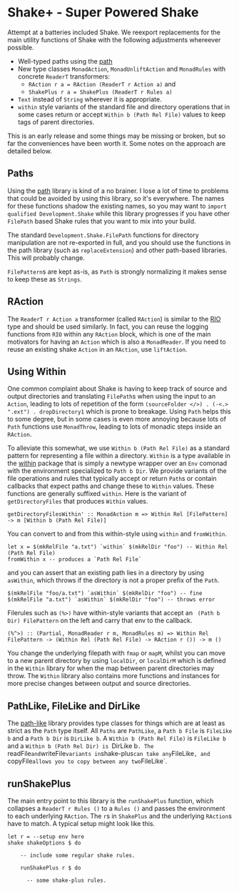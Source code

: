 # Shake+ - Super Powered Shake

Attempt at a batteries included Shake. We reexport replacements for the main
utility functions of Shake with the following adjustments whereever possible.

* Well-typed paths using the [path](https://hackage.haskell.org/package/path)
* New type classes `MonadAction`, `MonadUnliftAction` and `MonadRules` with
  concrete `ReaderT` transformers:
  * `RAction r a = RAction (ReaderT r Action a)` and
  * `ShakePlus r a = ShakePlus (ReaderT r Rules a)`
* `Text` instead of `String` wherever it is appropriate.
* `within` style variants of the standard file and directory operations that
  in some cases return or accept `Within b (Path Rel File)` values to keep tags
of parent directories.

This is an early release and some things may be missing or broken, but so
far the conveniences have been worth it. Some notes on the approach are
detailed below.

## Paths

Using the [path](https://hackage.haskell.org/package/path) library is kind of a
no brainer. I lose a lot of time to problems that could be avoided by using
this library, so it's everywhere. The names for these functions shadow the
existing names, so you may want to `import qualified Development.Shake` while
this library progresses if you have other `FilePath` based Shake rules that
you want to mix into your build.

The standard `Development.Shake.FilePath` functions for directory manipulation
are not re-exported in full, and you should use the functions in the path
library (such as `replaceExtension`) and other path-based libraries. This will
probably change.

`FilePattern`s are kept as-is, as `Path` is strongly normalizing it makes
sense to keep these as `Strings`.

## RAction

The `ReaderT r Action a` transformer (called `RAction`) is similar to the
[RIO](https://hackage.haskell.org/package/rio) type and should be used
similarly. In fact, you can reuse the logging functions from `RIO` within any
`RAction` block, which is one of the main motivators for having an `Action`
which is also a `MonadReader`. If you need to reuse an existing shake
`Action` in an `RAction`, use `liftAction`.

## Using Within

One common complaint about Shake is having to keep track of source and output
directories and translating `FilePath`s when using the input to an `Action`,
leading to lots of repetition of the form `(sourceFolder </>) . (-<.> ".ext") .
dropDirectory1` which is prone to breakage. Using `Path` helps this to some
degree, but in some cases is even more annoying because lots of `Path`
functions use `MonadThrow`, leading to lots of monadic steps inside an
`RAction`.

To alleviate this somewhat, we use `Within b (Path Rel File)` as a standard
pattern for representing a file within a directory. `Within` is a type
available in the [within](https://hackage.haskell.org/package/within) package
that is simply a newtype wrapper over an `Env` comonad with the environment
specialized to `Path b Dir`. We provide variants of the file operations and
rules that typically accept or return `Path`s or contain callbacks that expect
paths and change these to `Within` values. These functions are generally
suffixed `within`. Here is the variant of `getDirectoryFiles` that
produces `Within` values.

```{.haskell}
getDirectoryFilesWithin' :: MonadAction m => Within Rel [FilePattern] -> m [Within b (Path Rel File)]
```

You can convert to and from this within-style using `within` and `fromWithin`.

```{.haskell}
let x = $(mkRelFile "a.txt") `within` $(mkRelDir "foo") -- Within Rel (Path Rel File)
fromWithin x -- produces a `Path Rel File`
```

and you can assert that an existing path lies in a directory by using `asWithin`, which throws
if the directory is not a proper prefix of the `Path`.

```{.haskell}
$(mkRelFile "foo/a.txt") `asWithin` $(mkRelDir "foo") -- fine
$(mkRelFile "a.txt") `asWithin` $(mkRelDir "foo") -- throws error
```

Filerules such as `(%>)` have within-style variants that accept an ` (Path b
Dir) FilePattern` on the left and carry that env to the callback.

```{.haskell}
(%^>) :: (Partial, MonadReader r m, MonadRules m) => Within Rel FilePattern -> (Within Rel (Path Rel File) -> RAction r ()) -> m ()
```

You change the underlying filepath with `fmap` or `mapM`, whilst you can move
to a new parent directory by using `localDir`, or `localDirM` which is defined
in the `Within` library for when the map between parent directories may throw.
The `Within` library also contains more functions and instances for more
precise changes between output and source directories.

## PathLike, FileLike and DirLike

The [path-like](https://hackage.haskell.org/package/path-like) library provides
type classes for things which are at least as strict as the `Path` type itself.
All `Paths` are `PathLike`, a `Path b File` is `FileLike b` and a `Path b Dir`
is `DirLike b`. A `Within b (Path Rel File)` is `FileLike b` and a `Within b
(Path Rel Dir) is `DirLike b`. The `readFile` and `writeFile` variants in
`shake-plus` can take any `FileLike`, and `copyFile` allows you to copy between
any two `FileLike`.

## runShakePlus

The main entry point to this library is the `runShakePlus` function, which
collapses a `ReaderT r Rules ()` to a `Rules ()` and passes the environment to
each underlying `RAction`. The `r`s in `ShakePlus` and the underlying
`RAction`s have to match. A typical setup might look like this.

```{.haskell}
let r = --setup env here
shake shakeOptions $ do

    -- include some regular shake rules.

    runShakePlus r $ do

      -- some shake-plus rules.
```
